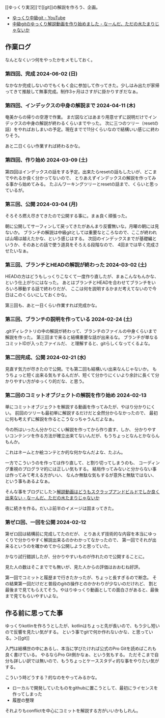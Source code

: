 [[ゆっくり実況]]で[[git]]の解説を作ろう、企画。

- [ゆっくり中級git - YouTube](https://www.youtube.com/playlist?list=PLxenskds9g0A5V8vJ0QrKHGaCDpN97hOy)
- [中級gitのゆっくり解説動画を作り始めました - なーんだ、ただの水たまりじゃないか](https://karino2.github.io/2024/02/12/yukkuri_git.html)

## 作業ログ

なんとなくいつ何をやったかをメモしておく。

### 第四回、完成 2024-06-02 (日)

なかなか完成しないのでもくもく会に参加して作ってきた。少しはみ出たが家帰ってきて推敲して無事完成。制作3ヶ月はさすがに掛かりすぎだなぁ。

### 第四回、インデックスの中身の解説まで 2024-04-11 (木)

奄美からの帰りの空港で作業。
まだ図などはあまり用意せずに説明だけでインデックスの中身の解説が終わるくらいまでやった。
次に三つのツリー（resetの話）をやればおしまいの予定。現在までで11分くらいなので結構いい感じに終わりそう。

あと二日くらい作業すれば終わるかな。

### 第四回、作り始め 2024-03-09 (土)

第四回はインデックスの話をする予定。出来たらresetの話もしたいが、どこまでやれるか良く分かってないので、
とりあえずインデックスの解説を作ってみる事から始めてみる。
たぶんワーキングツリーとresetの話まで、くらいと思っているが。

### 第三回、公開 2024-03-04 (月)

そろそろ燃え尽きてきたので公開する事に。まぁ良く頑張った。

朝に公開してサーフィンして戻ってきたがあんまり反響無いな。月曜の朝には見ないか。
ブランチの解説は中級gitとしては重要なところなので、ここが終われば山場は越えたかな、という感じはする。
次回のインデックスまでが基礎編というか、そのあとの話で使う道具をそろえる段階なので、
4回までは早く完成させたいなぁ。

### 第三回、ブランチとHEADの解説が終わった 2024-03-02 (土)

HEADの方はどうもしっくりこなくて一度作り直したが、まぁこんなもんかな、という仕上がりにはなった。
あとはブランチとHEADを合わせてブランチをいろいろ移動する話で終わりだが、
ここは何を説明するかまだ考えてないので今日はこのくらいにしておくかな。

第三回も、あと一日くらい作業すれば完成かな。

### 第三回、ブランチの説明を作っている 2024-02-24 (土)

.gitディレクトリの中の解説が終わって、ブランチのファイルの中身くらいまで解説を作った。
第三回まで来ると結構重要な話が出来るな。
ブランチが単なるコミットIDが入ったファイルだ、
と理解すると、gitらしくなってくるよな。


### 第二回完成、公開 2024-02-21 (水)

見直す気力が尽きたので公開。でも第二回も結構いい出来なんじゃないか。
もうちょっと短く出来る気もするんだが、短くて分かりにくいより余計に長くて分かりやすい方がゆっくり的だな、と思う。

### 第二回のコミットオブジェクトの解説を作り始め 2024-02-13

単にコミットオブジェクトを解説する動画を作ってみたが、やはり分かりにくい。
前回のツリーも最初単に解説するだけだと全然分からなかったので、
最初に何も考えずに解説を作るとこうなっちゃうんだよなぁ。

今の所はいったん分かりにくい解説を作ってから作り直す、しか、
分かりやすいコンテンツを作る方法が確立出来てないんだが、もうちょっとなんとかならんもんか。

これはネームとか絵コンテとか的な何かなんだよな、たぶん。

一方でこういうのを作っては作り直して、と割り切ってしまうのも、
コーディング重視のプログラマ的には正しい気もする。
結局作ってみないと分からない事は作ってみて考える方がいい、
なんか無駄な気もするが意外と無駄ではない、という事もあるよなぁ。

そんな事をブログにした＞[解説動画はどうもスクラップアンドビルドでしか良く出来ない - なーんだ、ただの水たまりじゃないか](https://karino2.github.io/2024/02/18/movie_make_scrup_build.html)

夜に続きを作る。だいぶ前半のイメージは固まってきた。

### 第ゼロ回、一回を公開 2024-02-12

第ゼロ回は結構前に完成してたのだが、
とりあえず技術的な内容を本当にゆっくりで分かりやすく解説出来るのかわかってなかったので、
第一回でそれが出来るというのを確かめてから公開しようと思っていた。

かなり試行錯誤したが、分かりやすいものが作れたので公開することに。

見た人の数はそこまででも無いが、見た人からの評価はおおむね好評。

第一回でコミットと履歴まで行きたかったが、ちょっと長すぎるので断念。
その結果第一回だけだと普段のgitの操作とのかかわりが少ないのだけれど、
割と最後まで見てもらえてそう。やはりゆっくり動画としての面白さがあると、最後まで見てもらいやすいよな。

## 作る前に思ってた事

ゆっくりkotlinを作ろうとしたが、kotlinはちょっと先が長いので、もう少し短いので反響を見たい気がする。
という事でgitで何か作れないかな、と思っている。＞[[git]]

入門は結構世の中にあるし、本当に学びたければ公式のPro Gitを読めばこれも良く書けている。
やるならPro Git側かなぁ、という気もする。
ただそこまで自分も詳しい訳では無いので、もうちょっとケーススタディ的な事をやりたい気がする。

こういう時どうする？的なのをやってみるかな。

- ローカルで開発していたものをgithubに置こうとして、最初にライセンスを作ってしまった
- 履歴の整理

それよりもconflictを中心にコミットを解説する方がいいかもしれん。
